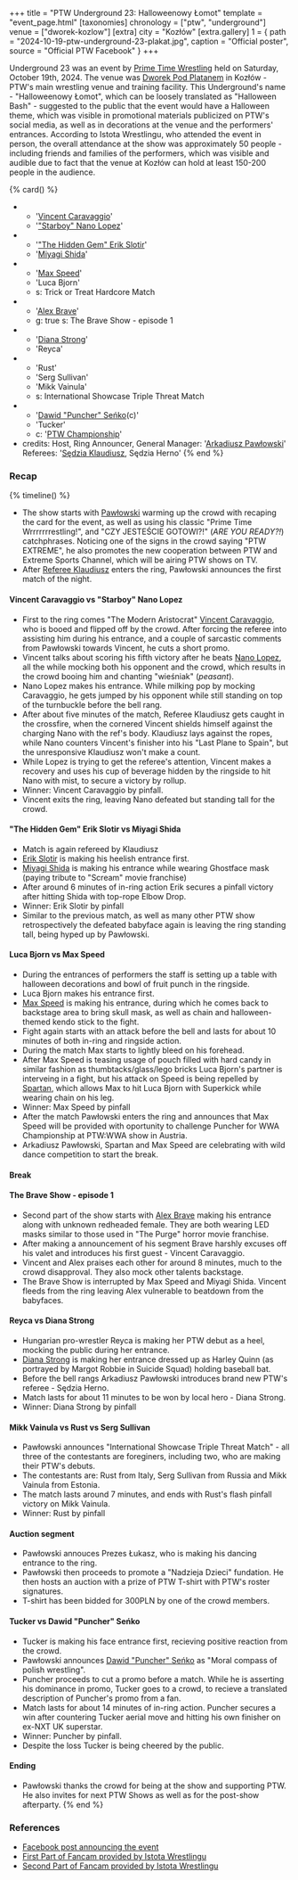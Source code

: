 +++
title = "PTW Underground 23: Halloweenowy Łomot"
template = "event_page.html"
[taxonomies]
chronology = ["ptw", "underground"]
venue = ["dworek-kozlow"]
[extra]
city = "Kozłów"
[extra.gallery]
1 = { path = "2024-10-19-ptw-underground-23-plakat.jpg", caption = "Official poster", source = "Official PTW Facebook" }
+++

Underground 23 was an event by [Prime Time Wrestling](@/o/ptw.md) held on Saturday, October 19th, 2024. The venue was [Dworek Pod Platanem](@/v/dworek-kozlow.md) in Kozłów - PTW's main wrestling venue and training facility.
This Underground's name - "Halloweenowy Łomot", which can be loosely translated as "Halloween Bash" - suggested to the public that the event would have a Halloween theme, which was visible in promotional materials publicized on PTW's social media, as well as in decorations at the venue and the performers' entrances. 
According to Istota Wrestlingu, who attended the event in person, the overall attendance at the show was approximately 50 people - including friends and families of the performers, which was visible and audible due to fact that the venue at Kozłów can hold at least 150-200 people in the audience.

{% card() %}
- - '[Vincent Caravaggio](@/w/vincent-caravaggio.md)'
  - '["Starboy" Nano Lopez](@/w/nano-lopez.md)'
- - '["The Hidden Gem" Erik Slotir](@/w/erik-slotir.md)'
  - '[Miyagi Shida](@/w/miyagi-shida.md)'
- - '[Max Speed](@/w/max-speed.md)'
  - 'Luca Bjorn'
  - s: Trick or Treat Hardcore Match
- - '[Alex Brave](@/w/alex-brave.md)'
  - g: true
    s: The Brave Show - episode 1
- - '[Diana Strong](@/w/diana-strong.md)'
  - 'Reyca'
- - 'Rust'
  - 'Serg Sullivan'
  - 'Mikk Vainula'
  - s: International Showcase Triple Threat Match
- - '[Dawid "Puncher" Seńko](@/w/puncher.md)(c)'
  - 'Tucker'
  - c: '[PTW Championship](@/c/ptw-championship.md)'
- credits:
    Host, Ring Announcer, General Manager: '[Arkadiusz Pawłowski](@/w/pan-pawlowski.md)'
    Referees: '[Sędzia Klaudiusz](@/w/sedzia-klaudiusz.md), Sędzia Herno'
{% end %}


### Recap

{% timeline() %}
* The show starts with [Pawłowski](@/w/pan-pawlowski.md) warming up the crowd with recaping the card for the event, as well as using his classic "Prime Time Wrrrrrrrestling!", and "CZY JESTEŚCIE GOTOWI?!" (_ARE YOU READY?!_) catchphrases. Noticing one of the signs in the crowd saying "PTW EXTREME", he also promotes the new cooperation between PTW and Extreme Sports Channel, which will be airing PTW shows on TV.
* After [Referee Klaudiusz](@/w/sedzia-klaudiusz.md) enters the ring, Pawłowski announces the first match of the night.

#### Vincent Caravaggio vs "Starboy" Nano Lopez

* First to the ring comes "The Modern Aristocrat" [Vincent Caravaggio](@/w/vincent-caravaggio.md), who is booed and flipped off by the crowd. After forcing the referee into assisting him during his entrance, and a couple of sarcastic comments from Pawłowski towards Vincent, he cuts a short promo.
* Vincent talks about scoring his fifth victory after he beats [Nano Lopez](@/w/nano-lopez.md), all the while mocking both his opponent and the crowd, which results in the crowd booing him and chanting "wieśniak" (_peasant_).
* Nano Lopez makes his entrance. While milking pop by mocking Caravaggio, he gets jumped by his opponent while still standing on top of the turnbuckle before the bell rang.
* After about five minutes of the match, Referee Klaudiusz gets caught in the crossfire, when the cornered Vincent shields himself against the charging Nano with the ref's body. Klaudiusz lays against the ropes, while Nano counters Vincent's finisher into his "Last Plane to Spain", but the unresponsive Klaudiusz won't make a count.
* While Lopez is trying to get the referee's attention, Vincent makes a recovery and uses his cup of beverage hidden by the ringside to hit Nano with mist, to secure a victory by rollup.
* Winner: Vincent Caravaggio by pinfall.
* Vincent exits the ring, leaving Nano defeated but standing tall for the crowd.

#### "The Hidden Gem" Erik Slotir vs Miyagi Shida
* Match is again refereed by Klaudiusz
* [Erik Slotir](@/w/erik-slotir.md) is making his heelish entrance first.
* [Miyagi Shida](@/w/miyagi-shida.md) is making his entrance while wearing Ghostface mask (paying tribute to "Scream" movie franchise)
* After around 6 minutes of in-ring action Erik secures a pinfall victory after hitting Shida with top-rope Elbow Drop.
* Winner: Erik Slotir by pinfall
* Similar to the previous match, as well as many other PTW show retrospectively the defeated babyface again is leaving the ring standing tall, being hyped up by Pawłowski.

#### Luca Bjorn vs Max Speed
* During the entrances of performers the staff is setting up a table with halloween decorations and bowl of fruit punch in the ringside.
* Luca Bjorn makes his entrance first.
* [Max Speed](@/w/max-speed.md) is making his entrance, during which he comes back to backstage area to bring skull mask, as well as chain and halloween-themed kendo stick to the fight.
* Fight again starts with an attack before the bell and lasts for about 10 minutes of both in-ring and ringside action.
* During the match Max starts to lightly bleed on his forehead.
* After Max Speed is teasing usage of pouch filled with hard candy in similar fashion as thumbtacks/glass/lego bricks Luca Bjorn's partner is interveing in a fight, but his attack on Speed is being repelled by [Spartan](@/w/spartan.md), which allows Max to hit Luca Bjorn with Superkick while wearing chain on his leg.
* Winner: Max Speed by pinfall
* After the match Pawłowski enters the ring and announces that Max Speed will be provided with oportunity to challenge Puncher for WWA Championship at PTW:WWA show in Austria.
* Arkadiusz Pawłowski, Spartan and Max Speed are celebrating with wild dance competition to start the break.

#### Break

#### The Brave Show - episode 1
* Second part of the show starts with [Alex Brave](@/w/alex-brave.md) making his entrance along with unknown redheaded female. They are both wearing LED masks similar to those used in "The Purge" horror movie franchise.
* After making a announcement of his segment Brave harshly excuses off his valet and introduces his first guest - Vincent Caravaggio.
* Vincent and Alex praises each other for around 8 minutes, much to the crowd disapproval. They also mock other talents backstage.
* The Brave Show is interrupted by Max Speed and Miyagi Shida. Vincent fleeds from the ring leaving Alex vulnerable to beatdown from the babyfaces.

#### Reyca vs Diana Strong
* Hungarian pro-wrestler Reyca is making her PTW debut as a heel, mocking the public during her entrance.
* [Diana Strong](@/w/diana-strong.md) is making her entrance dressed up as Harley Quinn (as portrayed by Margot Robbie in Suicide Squad) holding baseball bat.
* Before the bell rangs Arkadiusz Pawłowski introduces brand new PTW's referee - Sędzia Herno.
* Match lasts for about 11 minutes to be won by local hero - Diana Strong.
* Winner: Diana Strong by pinfall

#### Mikk Vainula vs Rust vs Serg Sullivan
* Pawłowski announces "International Showcase Triple Threat Match" - all three of the contestants are foreginers, including two, who are making their PTW's debuts.
* The contestants are: Rust from Italy, Serg Sullivan from Russia and Mikk Vainula from Estonia.
* The match lasts around 7 minutes, and ends with Rust's flash pinfall victory on Mikk Vainula.
* Winner: Rust by pinfall

#### Auction segment
* Pawłowski annouces Prezes Łukasz, who is making his dancing entrance to the ring.
* Pawłowski then proceeds to promote a "Nadzieja Dzieci" fundation. He then hosts an auction with a prize of PTW T-shirt with PTW's roster signatures.
* T-shirt has been bidded for 300PLN by one of the crowd members.

#### Tucker vs Dawid "Puncher" Seńko
* Tucker is making his face entrance first, recieving positive reaction from the crowd.
* Pawłowski announces [Dawid "Puncher" Seńko](@/w/puncher.md) as "Moral compass of polish wrestling".
* Puncher proceeds to cut a promo before a match. While he is asserting his dominance in promo, Tucker goes to a crowd, to recieve a translated description of Puncher's promo from a fan.
* Match lasts for about 14 minutes of in-ring action. Puncher secures a win after countering Tucker aerial move and hitting his own finisher on ex-NXT UK superstar.
* Winner: Puncher by pinfall.
* Despite the loss Tucker is being cheered by the public.

#### Ending
* Pawłowski thanks the crowd for being at the show and supporting PTW. He also invites for next PTW Shows as well as for the post-show afterparty.
{% end %}

### References

* [Facebook post announcing the event](https://www.facebook.com/photo/?fbid=568458088840171&set=a.136592405360077)
* [First Part of Fancam provided by Istota Wrestlingu](https://www.youtube.com/watch?v=Xm58QUEA4CU)
* [Second Part of Fancam provided by Istota Wrestlingu](https://www.youtube.com/watch?v=h9j4rHRzmMg)
